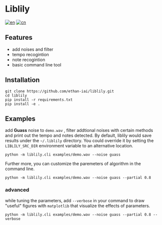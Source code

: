 # Liblily

[![en](https://img.shields.io/badge/lang-en-red.svg)](https://github.com/ethan-iai/liblily/tree/master/README.md)
[![cn](https://img.shields.io/badge/语言-cn-yellow.svg)](https://github.com/ethan-iai/liblily/tree/master/README.cn.md)

## Features
- add noises and filter 
- tempo recogintion
- note recogintion
- basic command line tool

## Installation
```shell
git clone https://github.com/ethan-iai/liblily.git
cd liblily
pip install -r requirements.txt
pip install -e .
```

## Examples
add __Guass__ noise to `demo.wav` , filter addtional noises with certain methods and print out the tempo and notes detected. By default, liblily would save results under the `~/.liblily` directory. You could override it by setting the `LIBLILY_SRC_DIR` environment variable to an alternative location.

```shell
python -m liblily.cli examples/demo.wav --noise guass 
```

Further more, you can customize the paremeters of algorithm in the command line.

```shell
python -m liblily.cli examples/demo.wav --noise guass --partial 0.8
```
### advanced

while tuning the parameters, add `--verbose` in your command to draw "useful" figures with `matplotlib` that visualize the effects of parameters. 

```shell
python -m liblily.cli examples/demo.wav --noise guass --partial 0.8 --verbose
```
